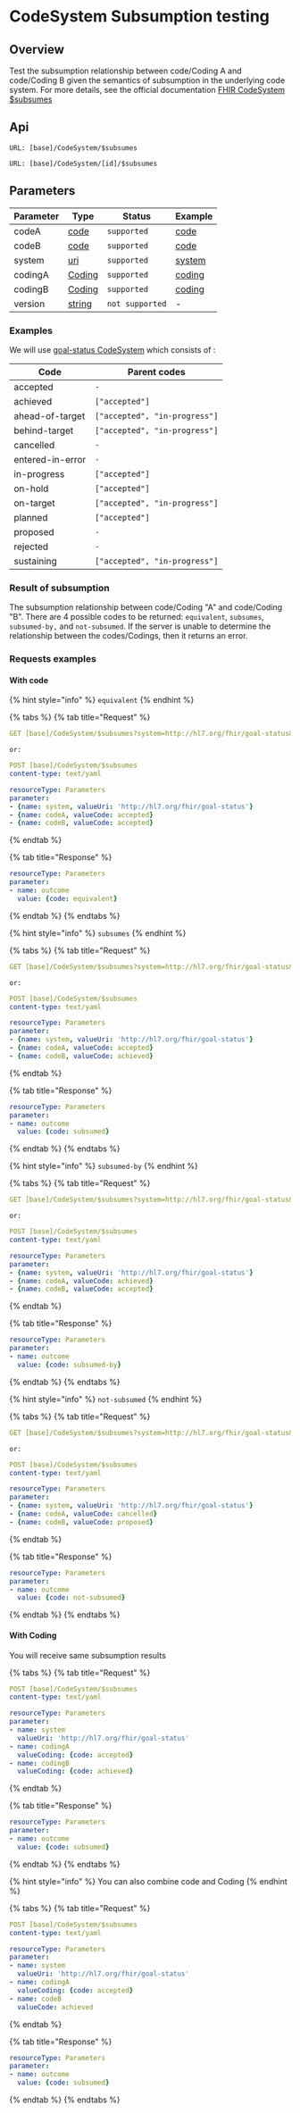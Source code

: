 # CodeSystem Subsumption testing

## Overview

Test the subsumption relationship between code/Coding A and code/Coding B given the semantics of subsumption in the underlying code system. For more details, see the official documentation [FHIR CodeSystem $subsumes](https://www.hl7.org/fhir/codesystem-operations.html#subsumes)

## Api

```
URL: [base]/CodeSystem/$subsumes
```

```
URL: [base]/CodeSystem/[id]/$subsumes
```

## Parameters

| Parameter | Type                                                     | Status          | Example                                                 |
| --------- | -------------------------------------------------------- | --------------- | ------------------------------------------------------- |
| codeA     | [code](https://www.hl7.org/fhir/datatypes.html#code)     | `supported`     | [code](codesystem-subsumption-testing.md#with-code)     |
| codeB     | [code](https://www.hl7.org/fhir/datatypes.html#code)     | `supported`     | [code](codesystem-subsumption-testing.md#with-code)     |
| system    | [uri](https://www.hl7.org/fhir/datatypes.html#uri)       | `supported`     | [system](codesystem-subsumption-testing.md#with-code)   |
| codingA   | [Coding](https://www.hl7.org/fhir/datatypes.html#Coding) | `supported`     | [coding](codesystem-subsumption-testing.md#with-coding) |
| codingB   | [Coding](https://www.hl7.org/fhir/datatypes.html#Coding) | `supported`     | [coding](codesystem-subsumption-testing.md#with-coding) |
| version   | [string](https://www.hl7.org/fhir/datatypes.html#string) | `not supported` | -                                                       |

### Examples

We will use [goal-status CodeSystem](https://www.hl7.org/fhir/codesystem-goal-status.html) which consists of :

| Code             | Parent codes                  |
| ---------------- | ----------------------------- |
| accepted         | `-`                           |
| achieved         | `["accepted"]`                |
| ahead-of-target  | `["accepted", "in-progress"]` |
| behind-target    | `["accepted", "in-progress"]` |
| cancelled        | `-`                           |
| entered-in-error | `-`                           |
| in-progress      | `["accepted"]`                |
| on-hold          | `["accepted"]`                |
| on-target        | `["accepted", "in-progress"]` |
| planned          | `["accepted"]`                |
| proposed         | `-`                           |
| rejected         | `-`                           |
| sustaining       | `["accepted", "in-progress"]` |

### Result of subsumption

The subsumption relationship between code/Coding "A" and code/Coding "B". There are 4 possible codes to be returned: `equivalent`, `subsumes`, `subsumed-by,` and `not-subsumed`. If the server is unable to determine the relationship between the codes/Codings, then it returns an error.

### Requests examples

#### With code

{% hint style="info" %}
`equivalent`
{% endhint %}

{% tabs %}
{% tab title="Request" %}
```yaml
GET [base]/CodeSystem/$subsumes?system=http://hl7.org/fhir/goal-status&codeA=accepted&codeB=accepted
```

`or:`

```yaml
POST [base]/CodeSystem/$subsumes
content-type: text/yaml

resourceType: Parameters
parameter:
- {name: system, valueUri: 'http://hl7.org/fhir/goal-status'}
- {name: codeA, valueCode: accepted}
- {name: codeB, valueCode: accepted}
```
{% endtab %}

{% tab title="Response" %}
```yaml
resourceType: Parameters
parameter:
- name: outcome
  value: {code: equivalent}
```
{% endtab %}
{% endtabs %}

{% hint style="info" %}
`subsumes`
{% endhint %}

{% tabs %}
{% tab title="Request" %}
```yaml
GET [base]/CodeSystem/$subsumes?system=http://hl7.org/fhir/goal-status&codeA=accepted&codeB=achieved
```

`or:`

```yaml
POST [base]/CodeSystem/$subsumes
content-type: text/yaml

resourceType: Parameters
parameter:
- {name: system, valueUri: 'http://hl7.org/fhir/goal-status'}
- {name: codeA, valueCode: accepted}
- {name: codeB, valueCode: achieved}
```
{% endtab %}

{% tab title="Response" %}
```yaml
resourceType: Parameters
parameter:
- name: outcome
  value: {code: subsumed}
```
{% endtab %}
{% endtabs %}

{% hint style="info" %}
`subsumed-by`
{% endhint %}

{% tabs %}
{% tab title="Request" %}
```yaml
GET [base]/CodeSystem/$subsumes?system=http://hl7.org/fhir/goal-status&codeA=achieved&codeB=accepted
```

`or:`

```yaml
POST [base]/CodeSystem/$subsumes
content-type: text/yaml

resourceType: Parameters
parameter:
- {name: system, valueUri: 'http://hl7.org/fhir/goal-status'}
- {name: codeA, valueCode: achieved}
- {name: codeB, valueCode: accepted}
```
{% endtab %}

{% tab title="Response" %}
```yaml
resourceType: Parameters
parameter:
- name: outcome
  value: {code: subsumed-by}
```
{% endtab %}
{% endtabs %}

{% hint style="info" %}
`not-subsumed`
{% endhint %}

{% tabs %}
{% tab title="Request" %}
```yaml
GET [base]/CodeSystem/$subsumes?system=http://hl7.org/fhir/goal-status&codeA=cancelled&codeB=proposed
```

`or:`

```yaml
POST [base]/CodeSystem/$subsumes
content-type: text/yaml

resourceType: Parameters
parameter:
- {name: system, valueUri: 'http://hl7.org/fhir/goal-status'}
- {name: codeA, valueCode: cancelled}
- {name: codeB, valueCode: proposed}
```
{% endtab %}

{% tab title="Response" %}
```yaml
resourceType: Parameters
parameter:
- name: outcome
  value: {code: not-subsumed}
```
{% endtab %}
{% endtabs %}

#### With Coding

You will receive same subsumption results

{% tabs %}
{% tab title="Request" %}
```yaml
POST [base]/CodeSystem/$subsumes
content-type: text/yaml

resourceType: Parameters
parameter:
- name: system
  valueUri: 'http://hl7.org/fhir/goal-status'
- name: codingA
  valueCoding: {code: accepted}
- name: codingB
  valueCoding: {code: achieved}
```
{% endtab %}

{% tab title="Response" %}
```yaml
resourceType: Parameters
parameter:
- name: outcome
  value: {code: subsumed}
```
{% endtab %}
{% endtabs %}

{% hint style="info" %}
You can also combine code and Coding
{% endhint %}

{% tabs %}
{% tab title="Request" %}
```yaml
POST [base]/CodeSystem/$subsumes
content-type: text/yaml

resourceType: Parameters
parameter:
- name: system
  valueUri: 'http://hl7.org/fhir/goal-status'
- name: codingA
  valueCoding: {code: accepted}
- name: codeB
  valueCode: achieved
```
{% endtab %}

{% tab title="Response" %}
```yaml
resourceType: Parameters
parameter:
- name: outcome
  value: {code: subsumed}
```
{% endtab %}
{% endtabs %}

